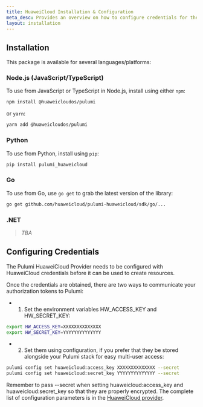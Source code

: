 ```yaml
---
title: HuaweiCloud Installation & Configuration
meta_desc: Provides an overview on how to configure credentials for the Pulumi HuaweiCloud Provider.
layout: installation
---
```


## Installation

This package is available for several languages/platforms:

### Node.js (JavaScript/TypeScript)

To use from JavaScript or TypeScript in Node.js, install using either `npm`:

```bash
npm install @huaweicloudos/pulumi
```

or `yarn`:

```bash
yarn add @huaweicloudos/pulumi
```

### Python

To use from Python, install using `pip`:

```bash
pip install pulumi_huaweicloud
```

### Go

To use from Go, use `go get` to grab the latest version of the library:

```bash
go get github.com/huaweicloud/pulumi-huaweicloud/sdk/go/...
```

### .NET

> *TBA*

## Configuring Credentials

The Pulumi HuaweiCloud Provider needs to be configured with HuaweiCloud credentials before it can be used to create resources.

Once the credentials are obtained, there are two ways to communicate your authorization tokens to Pulumi:

+ 1. Set the environment variables HW_ACCESS_KEY and HW_SECRET_KEY:

```bash
export HW_ACCESS_KEY=XXXXXXXXXXXXXX
export HW_SECRET_KEY=YYYYYYYYYYYYYY
```

+ 2. Set them using configuration, if you prefer that they be stored alongside your Pulumi stack for easy multi-user access:

```bash
pulumi config set huaweicloud:access_key XXXXXXXXXXXXXX --secret
pulumi config set huaweicloud:secret_key YYYYYYYYYYYYYY --secret
```

Remember to pass --secret when setting huaweicloud:access_key and huaweicloud:secret_key so that they are properly encrypted.
The complete list of configuration parameters is in the
[HuaweiCloud provider](https://github.com/huaweicloud/pulumi-huaweicloud/blob/main/README.md).
